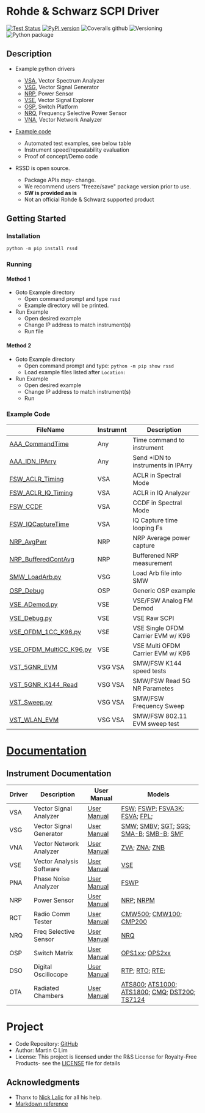 # Rohde & Schwarz SCPI Driver
[![Test Status    ](https://travis-ci.org/mclim9/rssd.svg?branch=master)](https://travis-ci.org/github/mclim9/rssd)
[![PyPI version   ](https://badge.fury.io/py/rssd.svg)](https://pypi.org/project/rssd/)
![Coveralls github](https://img.shields.io/coveralls/github/mclim9/rssd)
![Versioning      ](https://img.shields.io/badge/calver-YY.0M.MICRO-22bfda.svg)
![Python package  ](https://github.com/mclim9/rssd/workflows/Python%20package/badge.svg)
<!-- test -->
## Description
- Example python drivers
  - [VSA](https://github.com/mclim9/rssd/tree/master/rssd/VSA), Vector Spectrum Analyzer
  - [VSG](https://github.com/mclim9/rssd/tree/master/rssd/VSG), Vector Signal Generator
  - [NRP](https://github.com/mclim9/rssd/tree/master/rssd/NRP), Power Sensor
  - [VSE](https://github.com/mclim9/rssd/tree/master/rssd/VSE), Vector Signal Explorer
  - [OSP](https://github.com/mclim9/rssd/tree/master/rssd/OSP), Switch Platform
  - [NRQ](https://github.com/mclim9/rssd/tree/master/rssd/NRQ), Frequency Selective Power Sensor
  - [VNA](https://github.com/mclim9/rssd/tree/master/rssd/VNA), Vector Network Analyzer

- [Example code](https://github.com/mclim9/rssd/tree/master/rssd/examples)
  - Automated test examples, see below table
  - Instrument speed/repeatability evaluation
  - Proof of concept/Demo code

- RSSD is open source.
  - Package APIs *may*- change.
  - We recommend users "freeze/save" package version prior to use.
  - **SW is provided as is**
  - Not an official Rohde & Schwarz supported product

## Getting Started

### Installation

```python
python -m pip install rssd
```

### Running

#### Method 1
- Goto Example directory
  - Open command prompt and type `rssd`
  - Example directory will be printed.
- Run Example
  - Open desired example
  - Change IP address to match instrument(s)
  - Run file

#### Method 2
- Goto Example directory
  - Open command prompt and type: `python -m pip show rssd`
  - Load example files listed after `Location:`
- Run Example
  - Open desired example
  - Change IP address to match instrument(s)
  - Run

### Example Code
| FileName                                                                             | Instrumnt | Description                        |
| ------------------------------------------------------------------------------------ | --------- | ---------------------------------- |
| [AAA_CommandTime](https://github.com/mclim9/rssd/blob/master/rssd/examples/)         | Any       | Time command to instrument         |
| [AAA_IDN_IPArry](https://github.com/mclim9/rssd/blob/master/rssd/examples/)          | Any       | Send *IDN to instruments in IPArry |
| [FSW_ACLR_Timing](https://github.com/mclim9/rssd/blob/master/rssd/examples/)         | VSA       | ACLR in Spectral Mode              |
| [FSW_ACLR_IQ_Timing](https://github.com/mclim9/rssd/blob/master/rssd/examples/)      | VSA       | ACLR in IQ Analyzer                |
| [FSW_CCDF](https://github.com/mclim9/rssd/blob/master/rssd/examples/)                | VSA       | CCDF in Spectral Mode              |
| [FSW_IQCaptureTime](https://github.com/mclim9/rssd/blob/master/rssd/examples/)       | VSA       | IQ Capture time looping Fs         |
| [NRP_AvgPwr](https://github.com/mclim9/rssd/blob/master/rssd/examples/)              | NRP       | NRP Average power capture          |
| [NRP_BufferedContAvg](https://github.com/mclim9/rssd/blob/master/rssd/examples/)     | NRP       | Bufferened NRP measurement         |
| [SMW_LoadArb.py](https://github.com/mclim9/rssd/blob/master/rssd/examples/)          | VSG       | Load Arb file into SMW             |
| [OSP_Debug](https://github.com/mclim9/rssd/blob/master/rssd/examples/)               | OSP       | Generic OSP example                |
| [VSE_ADemod.py](https://github.com/mclim9/rssd/blob/master/rssd/examples/)           | VSE       | VSE/FSW Analog FM Demod            |
| [VSE_Debug.py](https://github.com/mclim9/rssd/blob/master/rssd/examples/)            | VSE       | VSE Raw SCPI                       |
| [VSE_OFDM_1CC_K96.py](https://github.com/mclim9/rssd/blob/master/rssd/examples/)     | VSE       | VSE Single OFDM Carrier EVM w/ K96 |
| [VSE_OFDM_MultiCC_K96.py](https://github.com/mclim9/rssd/blob/master/rssd/examples/) | VSE       | VSE Multi  OFDM Carrier EVM w/ K96 |
| [VST_5GNR_EVM](https://github.com/mclim9/rssd/blob/master/rssd/examples/)            | VSG VSA   | SMW/FSW K144 speed tests           |
| [VST_5GNR_K144_Read](https://github.com/mclim9/rssd/blob/master/rssd/examples/)      | VSG VSA   | SMW/FSW Read 5G NR Parametes       |
| [VST_Sweep.py](https://github.com/mclim9/rssd/blob/master/rssd/examples/)            | VSG VSA   | SMW/FSW Frequency Sweep            |
| [VST_WLAN_EVM](https://github.com/mclim9/rssd/blob/master/rssd/examples/)            | VSG VSA   | SMW/FSW 802.11 EVM sweep test      |

# [Documentation](https://github.com/mclim9/rssd/wiki/)

## Instrument Documentation
| Driver | Description              | User Manual                                                                                                  | Models                                                                                                                                                                                                                                                                                                                                                                                                              |
| ------ | ------------------------ | ------------------------------------------------------------------------------------------------------------ | ------------------------------------------------------------------------------------------------------------------------------------------------------------------------------------------------------------------------------------------------------------------------------------------------------------------------------------------------------------------------------------------------------------------- |
| VSA    | Vector Signal Analyzer   | [User Manual](https://www.rohde-schwarz.com/us/search_63238.html?term=FSW+user+manual&sort=relevance)        | [FSW](https://www.rohde-schwarz.com/us/product/fsw); [FSWP](https://www.rohde-schwarz.com/us/product/fswp); [FSVA3K](https://www.rohde-schwarz.com/us/product/fsva3000); [FSVA](https://www.rohde-schwarz.com/us/product/fsva); [FPL](https://www.rohde-schwarz.com/us/product/fpl1000);                                                                                                                            |
| VSG    | Vector Signal Generator  | [User Manual](https://www.rohde-schwarz.com/us/search_63238.html?term=smw+vector+user+manual&sort=relevance) | [SMW](https://www.rohde-schwarz.com/us/product/smw200a); [SMBV](https://www.rohde-schwarz.com/us/product/smbv100b); [SGT](https://www.rohde-schwarz.com/us/product/sgt100A); [SGS](https://www.rohde-schwarz.com/us/product/sgs100A); [SMA-B](https://www.rohde-schwarz.com/us/product/sma100b); [SMB-B](https://www.rohde-schwarz.com/us/product/smb100b); [SMF](https://www.rohde-schwarz.com/us/product/smf100a) |
| VNA    | Vector Network Analyzer  | [User Manual](https://www.rohde-schwarz.com/us/manual/zva/)                                                  | [ZVA](https://www.rohde-schwarz.com/us/product/zva); [ZNA](https://www.rohde-schwarz.com/us/product/zna); [ZNB](https://www.rohde-schwarz.com/us/product/ZNB)                                                                                                                                                                                                                                                       |
| VSE    | Vector Analysis Software | [User Manual](https://www.rohde-schwarz.com/us/search_63238.html?term=vse+base+user+manual)                  | [VSE](https://www.rohde-schwarz.com/us/product/vse)                                                                                                                                                                                                                                                                                                                                                                 |
| PNA    | Phase Noise Analyzer     | [User Manual](https://www.rohde-schwarz.com/us/manual/fswp/)                                                 | [FSWP](https://www.rohde-schwarz.com/us/product/fswp)                                                                                                                                                                                                                                                                                                                                                               |
| NRP    | Power Sensor             | [User Manual](https://www.rohde-schwarz.com/us/search_63238.html?term=nrp_s_sn+user+manual)                  | [NRP](https://www.rohde-schwarz.com/us/product/nrp_s_sn); [NRPM](https://www.rohde-schwarz.com/us/product/nrpm)                                                                                                                                                                                                                                                                                                     |
| RCT    | Radio Comm Tester        | [User Manual](https://www.rohde-schwarz.com/us/search_63238.html?term=cmw+user+manual)                       | [CMW500](https://www.rohde-schwarz.com/us/product/CMW500); [CMW100](https://www.rohde-schwarz.com/us/product/CMW100); [CMP200](https://www.rohde-schwarz.com/us/product/CMP200)                                                                                                                                                                                                                                     |
| NRQ    | Freq Selective Sensor    | [User Manual](https://www.rohde-schwarz.com/us/manual/nrq6/)                                                 | [NRQ](https://www.rohde-schwarz.com/us/product/nrq6)                                                                                                                                                                                                                                                                                                                                                                |
| OSP    | Switch Matrix            | [User Manual](https://www.rohde-schwarz.com/us/manual/osp/)                                                  | [OPS1xx](https://www.rohde-schwarz.com/us/product/osp); [OPS2xx](https://www.rohde-schwarz.com/us/product/osp-n)                                                                                                                                                                                                                                                                                                    |
| DSO    | Digital Oscillocope      | [User Manual](https://www.rohde-schwarz.com/us/manual/rtp/)                                                  | [RTP](https://www.rohde-schwarz.com/us/product/RTP); [RTO](https://www.rohde-schwarz.com/us/product/RTO); [RTE](https://www.rohde-schwarz.com/us/product/RTE);                                                                                                                                                                                                                                                      |
| OTA    | Radiated Chambers        | [User Manual](https://www.rohde-schwarz.com/us/manual/ATS1000/)                                              | [ATS800](https://www.rohde-schwarz.com/us/product/ATS800); [ATS1000](https://www.rohde-schwarz.com/us/product/ATS1000); [ATS1800](https://www.rohde-schwarz.com/us/product/ATS1800C); [CMQ](https://www.rohde-schwarz.com/us/product/CMQ500); [DST200](https://www.rohde-schwarz.com/us/product/DST200); [TS7124](https://www.rohde-schwarz.com/us/product/ts7124)                                                  |

# Project
- Code Repository: [GitHub](https://github.com/mclim9/rssd)
- Author: Martin C Lim
- License: This project is licensed under the R&S License for Royalty-Free Products- see the [LICENSE](LICENSE.txt) file for details

## Acknowledgments
- Thanx to [Nick Lalic](https://pypi.org/project/rohdeschwarz/) for all his help.
- [Markdown reference](https://github.com/adam-p/markdown-here/wiki/Markdown-Cheatsheet)
